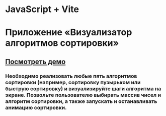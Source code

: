 # JavaScript + Vite

# Приложение «Визуализатор алгоритмов сортировки»
## [Посмотреть демо](https://wb-l2-sort-visualizer.vercel.app/)


### Необходимо реализовать любые пять алгоритмов сортировки (например, сортировку пузырьком или быструю сортировку) и визуализируйте шаги алгоритма на экране. Позвольте пользователю выбирать массив чисел и алгоритм сортировки, а также запускать и останавливать анимацию сортировки.
